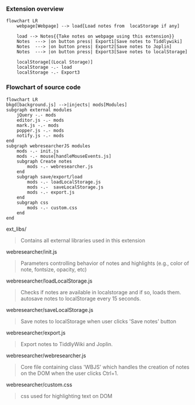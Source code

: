 ### Extension overview 
```mermaid
flowchart LR
    webpage[Webpage] --> load[Load notes from  locaStorage if any] 
   
    load --> Notes{{Take notes on webpage using this extension}}
    Notes  ---> |on button press| Export1[Save notes to Tiddlywiki]
    Notes  ---> |on button press| Export2[Save notes to Joplin]
    Notes  ---> |on button press| Export3[Save notes to localStorage]

    localStorage[(Local Storage)]
    localStorage -.- load
    localStorage -.- Export3

```

### Flowchart of source code

```mermaid
flowchart LR
bkgd[background.js] -->|injects| mods[Modules]
subgraph external modules
    jQuery -.- mods
    editor.js -.- mods
    mark.js -.- mods
    popper.js -.- mods
    notify.js -.- mods
end
subgraph webresearcherJS modules
    mods -.- init.js 
    mods -.- mouse[handleMouseEvents.js]
    subgraph Create notes 
        mods -.- webresearcher.js
    end 
    subgraph save/export/load
        mods -.- loadLocalStorage.js
        mods -.-  saveLocalStorage.js
        mods -.- export.js
    end
    subgraph css 
        mods -.- custom.css
    end
end

```


ext_libs/
> Contains all external libraries used in this extension

webresearcher/init.js
> Parameters controlling behavior of notes and highlights (e.g., color of note, fontsize, opacity, etc)

webresearcher/loadLocalStorage.js
> Checks if notes are available in localstorage and if so, loads them. autosave notes to localStorage every 15 seconds.

webresearcher/saveLocalStorage.js
> Save notes to localStorage when user clicks 'Save notes' button

webresearcher/export.js
> Export notes to TiddlyWiki and Joplin.

webresearcher/webresearcher.js
> Core file containing class 'WBJS' which handles the creation of notes on the DOM when the user clicks Ctrl+1. 

webresearcher/custom.css
> css used for highlighting text on DOM
